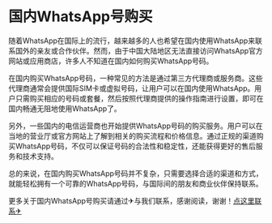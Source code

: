 # 国内WhatsApp号购买

随着WhatsApp在国际上的流行，越来越多的人也希望在国内使用WhatsApp来联系国外的亲友或合作伙伴。然而，由于中国大陆地区无法直接访问WhatsApp官方网站或应用商店，许多人不知道在国内如何购买WhatsApp号码。

在国内购买WhatsApp号码，一种常见的方法是通过第三方代理商或服务商。这些代理商通常会提供国际SIM卡或虚拟号码，让用户可以在国内使用WhatsApp。用户只需购买相应的号码或套餐，然后按照代理商提供的操作指南进行设置，即可在国内畅通无阻地使用WhatsApp了。

另外，一些国内的电信运营商也开始提供WhatsApp号码的购买服务。用户可以在当地的营业厅或官方网站上了解到相关的购买流程和价格信息。通过正规的渠道购买WhatsApp号码，不仅可以保证号码的合法性和稳定性，还能获得更好的售后服务和技术支持。

总的来说，在国内购买WhatsApp号码并不复杂，只需要选择合适的渠道和方式，就能轻松拥有一个可靠的WhatsApp号码，与国际间的朋友和商业伙伴保持联系。

更多关于国内WhatsApp号购买请通过✈与我们联系，感谢阅读，谢谢！[点这里联系✈](https://w.k02.cc)